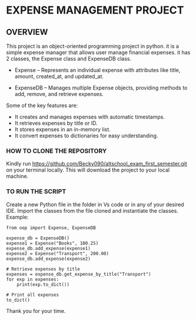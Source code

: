 # EXPENSE MANAGEMENT PROJECT
## OVERVIEW
This project is an object-oriented programming project in python. it is a simple expense manager that allows user manage financial expenses.
it has 2 classes, the Expense class and ExpenseDB class.
  * Expense – Represents an individual expense with attributes like title, amount, created_at, and updated_at.

  * ExpenseDB – Manages multiple Expense objects, providing methods to add, remove, and retrieve expenses.

Some of the key features are:
+ It creates and manages expenses with automatic timestamps.
+ It retrieves expenses by title or ID.
+ It stores expenses in an in-memory list.
+ It convert expenses to dictionaries for easy understanding.

### HOW TO CLONE THE REPOSITORY
Kindly run https://github.com/Becky090/altschool_exam_first_semester.git on your terminal locally. This will download the project to your local machine.
### TO RUN THE SCRIPT
Create a new Python file in the folder in Vs code or in any of your desired IDE. Import the classes from the file cloned and instantiate the classes.
Example:
```
from oop import Expense, ExpenseDB

expense_db = ExpenseDB()
expense1 = Expense("Books", 100.25)
expense_db.add_expense(expense1)
expense2 = Expense("Transport", 200.00)
expense_db.add_expense(expense2)

# Retrieve expenses by title
expenses = expense_db.get_expense_by_title("Transport")
for exp in expenses:
    print(exp.to_dict())

# Print all expenses
to_dict()
```
Thank you for your time.
